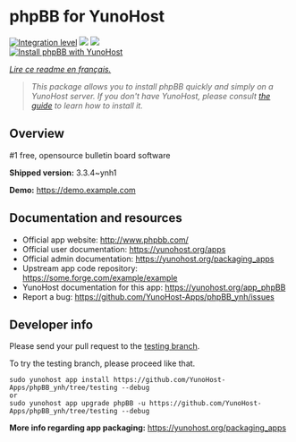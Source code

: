 <!--
N.B.: This README was automatically generated by https://github.com/YunoHost/apps/tree/master/tools/README-generator
It shall NOT be edited by hand.
-->

# phpBB for YunoHost

[![Integration level](https://dash.yunohost.org/integration/phpBB.svg)](https://dash.yunohost.org/appci/app/phpBB) ![](https://ci-apps.yunohost.org/ci/badges/phpBB.status.svg) ![](https://ci-apps.yunohost.org/ci/badges/phpBB.maintain.svg)  
[![Install phpBB with YunoHost](https://install-app.yunohost.org/install-with-yunohost.svg)](https://install-app.yunohost.org/?app=phpBB)

*[Lire ce readme en français.](./README_fr.md)*

> *This package allows you to install phpBB quickly and simply on a YunoHost server.
If you don't have YunoHost, please consult [the guide](https://yunohost.org/#/install) to learn how to install it.*

## Overview

#1 free, opensource bulletin board software

**Shipped version:** 3.3.4~ynh1

**Demo:** https://demo.example.com

## Documentation and resources

* Official app website: http://www.phpbb.com/
* Official user documentation: https://yunohost.org/apps
* Official admin documentation: https://yunohost.org/packaging_apps
* Upstream app code repository: https://some.forge.com/example/example
* YunoHost documentation for this app: https://yunohost.org/app_phpBB
* Report a bug: https://github.com/YunoHost-Apps/phpBB_ynh/issues

## Developer info

Please send your pull request to the [testing branch](https://github.com/YunoHost-Apps/phpBB_ynh/tree/testing).

To try the testing branch, please proceed like that.
```
sudo yunohost app install https://github.com/YunoHost-Apps/phpBB_ynh/tree/testing --debug
or
sudo yunohost app upgrade phpBB -u https://github.com/YunoHost-Apps/phpBB_ynh/tree/testing --debug
```

**More info regarding app packaging:** https://yunohost.org/packaging_apps